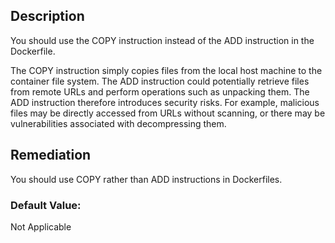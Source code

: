 ## Description

You should use the COPY instruction instead of the ADD instruction in the Dockerfile.

The COPY instruction simply copies files from the local host machine to the container file system. The ADD instruction could potentially retrieve files from remote URLs and perform operations such as unpacking them. The ADD instruction therefore introduces security risks. For example, malicious files may be directly accessed from URLs without scanning, or there may be vulnerabilities associated with decompressing them.

## Remediation

You should use COPY rather than ADD instructions in Dockerfiles.

### Default Value:

Not Applicable
